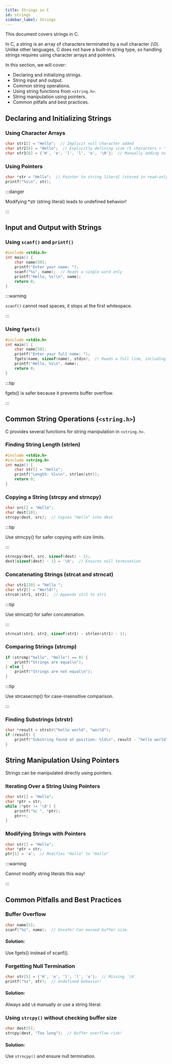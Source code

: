 ```yaml
---
title: Strings in C
id: strings
sidebar_label: Strings
---
```


This document covers strings in C.

In C, a string is an array of characters terminated by a null character (\0). Unlike other languages, C does not have a built-in string type, so handling strings requires using character arrays and pointers.

In this section, we will cover:
- Declaring and initializing strings.
- String input and output.
- Common string operations.
- Using string functions from `<string.h>`.
- String manipulation using pointers.
- Common pitfalls and best practices.

## Declaring and Initializing Strings

### Using Character Arrays
```c
char str1[] = "Hello";  // Implicit null character added
char str2[6] = "Hello";  // Explicitly defining size (5 characters + '\0')
char str3[6] = {'H', 'e', 'l', 'l', 'o', '\0'};  // Manually adding null character
```

### Using Pointers
```c
char *str = "Hello";  // Pointer to string literal (stored in read-only memory)
printf("%s\n", str);
```

:::danger

Modifying *str (string literal) leads to undefined behavior!

:::

## Input and Output with Strings

### Using `scanf()` and `printf()`
```c
#include <stdio.h>
int main() {
    char name[50];
    printf("Enter your name: ");
    scanf("%s", name);  // Reads a single word only
    printf("Hello, %s!\n", name);
    return 0;
}
```

:::warning 

`scanf()` cannot read spaces; it stops at the first whitespace.

:::

### Using `fgets()`
```c
#include <stdio.h>
int main() {
    char name[50];
    printf("Enter your full name: ");
    fgets(name, sizeof(name), stdin);  // Reads a full line, including spaces
    printf("Hello, %s\n", name);
    return 0;
}
```
:::tip

fgets() is safer because it prevents buffer overflow.

:::

## Common String Operations (`<string.h>`)

C provides several functions for string manipulation in `<string.h>`.

### Finding String Length (strlen)
```c
#include <stdio.h>
#include <string.h>
int main() {
    char str[] = "Hello";
    printf("Length: %lu\n", strlen(str));
    return 0;
}
```

### Copying a String (strcpy and strncpy)
```c
char src[] = "Hello";
char dest[10];
strcpy(dest, src);  // Copies "Hello" into dest
```
:::tip

Use strncpy() for safer copying with size limits.

:::

```c
strncpy(dest, src, sizeof(dest) - 1);
dest[sizeof(dest) - 1] = '\0';  // Ensures null termination
```

### Concatenating Strings (strcat and strncat)
```c
char str1[20] = "Hello ";
char str2[] = "World!";
strcat(str1, str2);  // Appends str2 to str1
```
:::tip

Use strncat() for safer concatenation.

:::
```c
strncat(str1, str2, sizeof(str1) - strlen(str1) - 1);
```

### Comparing Strings (strcmp)
```c
if (strcmp("hello", "Hello") == 0) {
    printf("Strings are equal\n");
} else {
    printf("Strings are not equal\n");
}
```
:::tip 

Use strcasecmp() for case-insensitive comparison.

:::

### Finding Substrings (strstr)
```c
char *result = strstr("hello world", "world");
if (result) {
    printf("Substring found at position: %ld\n", result - "hello world");
}
```

## String Manipulation Using Pointers
Strings can be manipulated directly using pointers.

### Iterating Over a String Using Pointers
```c
char str[] = "Hello";
char *ptr = str;
while (*ptr != '\0') {
    printf("%c ", *ptr);
    ptr++;
}
```

### Modifying Strings with Pointers
```c
char str[] = "Hello";
char *ptr = str;
ptr[1] = 'a';  // Modifies "Hello" to "Hallo"
```
:::warning

Cannot modify string literals this way!

:::

## Common Pitfalls and Best Practices

### Buffer Overflow
```c
char name[5];
scanf("%s", name);  // Unsafe! Can exceed buffer size.
```

#### Solution: 
Use fgets() instead of scanf().

### Forgetting Null Termination
```c
char str[5] = {'H', 'e', 'l', 'l', 'o'};  // Missing `\0`
printf("%s", str);  // Undefined behavior!
```

#### Solution: 
Always add `\0` manually or use a string literal.

### Using `strcpy()` without checking buffer size
```c
char dest[5];
strcpy(dest, "Too long");  // Buffer overflow risk!
```

#### Solution: 
Use `strncpy()` and ensure null termination.